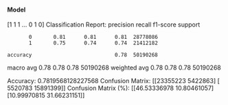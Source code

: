 #### Model
[1 1 1 ... 0 1 0]
Classification Report:
              precision    recall  f1-score   support

           0       0.81      0.81      0.81  28778086
           1       0.75      0.74      0.74  21412182

    accuracy                           0.78  50190268
   macro avg       0.78      0.78      0.78  50190268
weighted avg       0.78      0.78      0.78  50190268

Accuracy: 0.7819568128227568
Confusion Matrix:
[[23355223  5422863]
 [ 5520783 15891399]]
Confusion Matrix (%):
[[46.53336978 10.80461057]
 [10.99970815 31.66231151]]
